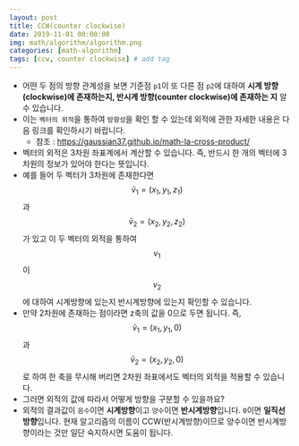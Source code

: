 ```yaml
---
layout: post
title: CCW(counter clockwise)
date: 2019-11-01 00:00:00
img: math/algorithm/algorithm.png
categories: [math-algorithm] 
tags: [ccw, counter clockwise] # add tag
---
```


- 어떤 두 점의 방향 관계성을 보면 기준점 `p1`이 또 다른 점 `p2`에 대하여 **시계 방향(clockwise)에 존재하는지, 반시계 방향(counter clockwise)에 존재하는 지** 알 수 있습니다.
- 이는 `벡터의 외적`을 통하여 `방향성`을 확인 할 수 있는데 외적에 관한 자세한 내용은 다음 링크를 확인하시기 바랍니다.
    - 참조 : https://gaussian37.github.io/math-la-cross-product/
- 벡터의 외적은 3차원 좌표계에서 계산할 수 있습니다. 즉, 반드시 한 개의 벡터에 3차원의 정보가 있어야 한다는 뜻입니다.
- 예를 들어 두 벡터가 3차원에 존재한다면 $$ \bar{v}_{1} = (x_{1}, y_{1}, z_{1}) $$과 $$ \bar{v}_{2} = (x_{2}, y_{2}, z_{2}) $$가 있고 이 두 벡터의 외적을 통하여 $$ v_{1} $$이 $$ v_{2} $$에 대하여 시계방향에 있는지 반시계방향에 있는지 확인할 수 있습니다.
- 만약 2차원에 존재하는 점이라면 z축의 값을 0으로 두면 됩니다. 즉, $$ \bar{v}_{1} = (x_{1}, y_{1}, 0) $$과 $$ \bar{v}_{2} = (x_{2}, y_{2}, 0) $$로 하여 한 축을 무시해 버리면 2차원 좌표에서도 벡터의 외적을 적용할 수 있습니다.
- 그러면 외적의 값에 따라서 어떻게 방향을 구분할 수 있을까요?
- 외적의 결과값이 `음수`이면 **시계방향**이고 `양수`이면 **반시계방향**입니다. `0`이면 **일직선 방향**입니다. 현재 알고리즘의 이름이 CCW(반시계방향)이므로 양수이면 반시계방향이라는 것만 일단 숙지하시면 도움이 됩니다.

<br>




